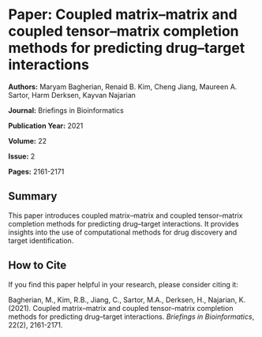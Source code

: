 # Paper: Coupled matrix–matrix and coupled tensor–matrix completion methods for predicting drug–target interactions

**Authors:** Maryam Bagherian, Renaid B. Kim, Cheng Jiang, Maureen A. Sartor, Harm Derksen, Kayvan Najarian

**Journal:** Briefings in Bioinformatics

**Publication Year:** 2021

**Volume:** 22

**Issue:** 2

**Pages:** 2161-2171

## Summary

This paper introduces coupled matrix–matrix and coupled tensor–matrix completion methods for predicting drug–target interactions. It provides insights into the use of computational methods for drug discovery and target identification.

## How to Cite

If you find this paper helpful in your research, please consider citing it:

Bagherian, M., Kim, R.B., Jiang, C., Sartor, M.A., Derksen, H., Najarian, K. (2021). Coupled matrix–matrix and coupled tensor–matrix completion methods for predicting drug–target interactions. *Briefings in Bioinformatics*, 22(2), 2161-2171.
